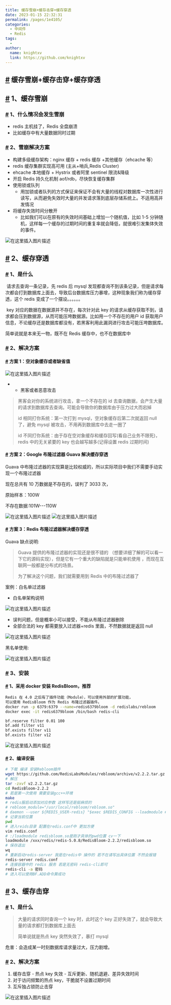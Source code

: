 ```yaml
---
title: 缓存雪崩+缓存击穿+缓存穿透
date: 2023-01-15 22:32:31
permalink: /pages/1e4105/
categories:
  - 中间件
  - Redis
tags:
  - 
author: 
  name: knightxv
  link: https://github.com/knightxv
---
```

## [#](#缓存雪崩-缓存击穿-缓存穿透) 缓存雪崩+缓存击穿+缓存穿透

## [#](#_1、缓存雪崩) 1、缓存雪崩

### [#](#_1、什么情况会发生雪崩) 1、什么情况会发生雪崩

-   redis 主机挂了，Redis 全盘崩溃
-   比如缓存中有大量数据同时过期

### [#](#_2、雪崩解决方案) 2、雪崩解决方案

-   构建多级缓存架构：nginx 缓存 + redis 缓存 +其他缓存（ehcache 等）
-   redis 缓存集群实现高可用 (主从+哨兵,Redis Cluster)
-   ehcache 本地缓存 + Hystrix 或者阿里 sentinel 限流&降级
-   开启 Redis 持久化机制 aof/rdb，尽快恢复缓存集群
-   使用锁或队列
    -   用加锁或者队列的方式保证来保证不会有大量的线程对数据库一次性进行读写，从而避免失效时大量的并发请求落到底层存储系统上。不适用高并发情况
-   将缓存失效时间分散开
    -   比如我们可以在原有的失效时间基础上增加一个随机值，比如 1-5 分钟随机，这样每一个缓存的过期时间的重复率就会降低，就很难引发集体失效的事件。

![在这里插入图片描述](https://img-blog.csdnimg.cn/9b98da0e9bc14218a9bb188ae5d9a2a3.png?x-oss-process=image/watermark,type_d3F5LXplbmhlaQ,shadow_50,text_Q1NETiBAeGlhb3h1ZUB4dWUuY29t,size_19,color_FFFFFF,t_70,g_se,x_16)

## [#](#_2、缓存穿透) 2、缓存穿透

### [#](#_1、是什么) 1、是什么

​ 请求去查询一条记录，先 redis 后 mysql 发现都查询不到该条记录，但是请求每次都会打到数据库上面去，导致后台数据库压力暴增，这种现象我们称为缓存穿透，这个 redis 变成了一个摆设。。。。。。

​ key 对应的数据在数据源并不存在，每次针对此 key 的请求从缓存获取不到，请求都会压到数据源，从而可能压垮数据源。比如用一个不存在的用户 id 获取用户信息，不论缓存还是数据库都没有，若黑客利用此漏洞进行攻击可能压垮数据库。

简单说就是本来无一物，既不在 Redis 缓存中，也不在数据库中

### [#](#_2、解决方案) 2、解决方案

#### [#](#方案1-空对象缓存或者缺省值) 方案 1：空对象缓存或者缺省值

![在这里插入图片描述](https://img-blog.csdnimg.cn/f781803f70a848e3901c8849bff6d96b.png)

-   -   黑客或者恶意攻击

> 黑客会对你的系统进行攻击，拿一个不存在的 id 去查询数据，会产生大量的请求到数据库去查询。可能会导致你的数据库由于压力过大而宕掉
>
> id 相同打你系统：第一次打到 mysql，空对象缓存后第二次就返回 null 了，避免 mysql 被攻击，不用再到数据库中去走一圈了
>
> id 不同打你系统：由于存在空对象缓存和缓存回写(看自己业务不限死)，redis 中的无关紧要的 key 也会越写越多(记得设置 redis 过期时间)

#### [#](#方案2-google布隆过滤器guava解决缓存穿透) 方案 2：Google 布隆过滤器 Guava 解决缓存穿透

Guava 中布隆过滤器的实现算是比较权威的，所以实际项目中我们不需要手动实现一个布隆过滤器

现在总共有 10 万数据是不存在的，误判了 3033 次，

原始样本：100W

不存在数据:101W---110W

![在这里插入图片描述](https://img-blog.csdnimg.cn/edf61c7c2b9043019bb6de325525a17d.png?x-oss-process=image/watermark,type_d3F5LXplbmhlaQ,shadow_50,text_Q1NETiBAeGlhb3h1ZUB4dWUuY29t,size_19,color_FFFFFF,t_70,g_se,x_16) ![在这里插入图片描述](https://img-blog.csdnimg.cn/f01c4908e46845ccad62360aac5f45ac.png?x-oss-process=image/watermark,type_d3F5LXplbmhlaQ,shadow_50,text_Q1NETiBAeGlhb3h1ZUB4dWUuY29t,size_20,color_FFFFFF,t_70,g_se,x_16)

#### [#](#方案3-redis布隆过滤器解决缓存穿透) 方案 3：Redis 布隆过滤器解决缓存穿透

Guava 缺点说明:

> Guava 提供的布隆过滤器的实现还是很不错的 （想要详细了解的可以看一下它的源码实现），但是它有一个重大的缺陷就是只能单机使用 ，而现在互联网一般都是分布式的场景。
>
> 为了解决这个问题，我们就需要用到 Redis 中的布隆过滤器了

案例：白名单过滤器

-   白名单架构说明

![在这里插入图片描述](https://img-blog.csdnimg.cn/8aee9ca5fb5449ddaf4ffe0b00a2906f.png?x-oss-process=image/watermark,type_d3F5LXplbmhlaQ,shadow_50,text_Q1NETiBAeGlhb3h1ZUB4dWUuY29t,size_20,color_FFFFFF,t_70,g_se,x_16)

-   误判问题，但是概率小可以接受，不能从布隆过滤器删除
-   全部合法的 key 都需要放入过滤器+redis 里面，不然数据就是返回 null

![在这里插入图片描述](https://img-blog.csdnimg.cn/fde14d8725bb4c938c2d969f8a90715b.png?x-oss-process=image/watermark,type_d3F5LXplbmhlaQ,shadow_50,text_Q1NETiBAeGlhb3h1ZUB4dWUuY29t,size_20,color_FFFFFF,t_70,g_se,x_16)

黑名单使用:

![在这里插入图片描述](https://img-blog.csdnimg.cn/8b0fbd00be6f4e4e94839e2544360283.png?x-oss-process=image/watermark,type_d3F5LXplbmhlaQ,shadow_50,text_Q1NETiBAeGlhb3h1ZUB4dWUuY29t,size_20,color_FFFFFF,t_70,g_se,x_16)

### [#](#_3、安装) 3、安装

#### [#](#_1、采用docker安装redisbloom-推荐) 1、采用 docker 安装 RedisBloom，推荐

```sh
Redis 在 4.0 之后有了插件功能（Module），可以使用外部的扩展功能，
可以使用 RedisBloom 作为 Redis 布隆过滤器插件。
docker run -p 6379:6379 --name=redis6379bloom -d redislabs/rebloom
docker exec -it redis6379bloom /bin/bash redis-cli

bf.reserve filter 0.01 100
bf.add filter v11
bf.exists filter v11
bf.exists filter v12
```

![在这里插入图片描述](https://img-blog.csdnimg.cn/8bfd4c64f12d480ba131ba865abac6d2.png?x-oss-process=image/watermark,type_d3F5LXplbmhlaQ,shadow_50,text_Q1NETiBAeGlhb3h1ZUB4dWUuY29t,size_20,color_FFFFFF,t_70,g_se,x_16)

#### [#](#_2、编译安装) 2、编译安装

```sh
# 下载 编译 安装Rebloom插件
wget https://github.com/RedisLabsModules/rebloom/archive/v2.2.2.tar.gz
# 解压
tar -zxvf v2.2.2.tar.gz
cd RedisBloom-2.2.2
# 若是第一次使用 需要安装gcc++环境
make
# redis服启动添加对应参数 这样写还是挺麻烦的
# rebloom_module="/usr/local/rebloom/rebloom.so"
# daemon --user ${REDIS_USER-redis} "$exec $REDIS_CONFIG --loadmodule # $rebloom_module --daemonize yes --pidfile $pidfile"
# 记录当前位置
pwd
# 进入reids目录 配置在redis.conf中 更加方便
vim redis.conf
# :/loadmodule redisbloom.so是刚才具体的pwd位置 cv一下
loadmodule /xxx/redis/redis-5.0.8/RedisBloom-2.2.2/redisbloom.so
# 保存退出
wq
# 重新启动redis-server 我是在redis中 操作的 若不在请写出具体位置 不然会报错
redis-server redis.conf
# 连接容器中的 redis 服务 若是无密码 redis-cli即可
redis-cli -a 密码
# 进入可以使用BF.ADD命令算成功
```

## [#](#_3、缓存击穿) 3、缓存击穿

### [#](#_1、是什么-2) 1、是什么

> 大量的请求同时查询一个 key 时，此时这个 key 正好失效了，就会导致大量的请求都打到数据库上面去
>
> 简单说就是热点 key 突然失效了，暴打 mysql

危害：会造成某一时刻数据库请求量过大，压力剧增。

### [#](#_2、解决方案-2) 2、解决方案

1.  缓存击穿 - 热点 key 失效 - 互斥更新、随机退避、差异失效时间
2.  对于访问频繁的热点 key，干脆就不设置过期时间
3.  互斥独占锁防止击穿

![在这里插入图片描述](https://img-blog.csdnimg.cn/44b7580467224b4f9d8cdb2f9b8e3949.png?x-oss-process=image/watermark,type_d3F5LXplbmhlaQ,shadow_50,text_Q1NETiBAeGlhb3h1ZUB4dWUuY29t,size_20,color_FFFFFF,t_70,g_se,x_16)
